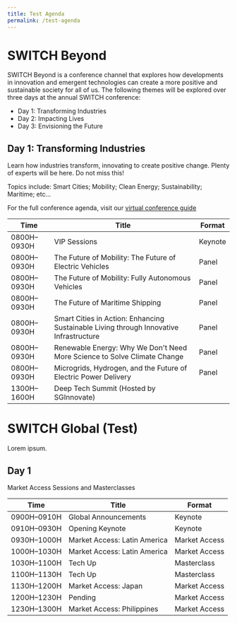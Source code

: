 ```yaml
---
title: Test Agenda
permalink: /test-agenda
---
```

# SWITCH Beyond
SWITCH Beyond is a conference channel that explores how developments in innovation and emergent technologies can create a more positive and sustainable society for all of us. The following themes will be explored over three days at the annual SWITCH conference:

* Day 1: Transforming Industries
* Day 2: Impacting Lives
* Day 3: Envisioning the Future

## Day 1: Transforming Industries
Learn how industries transform, innovating to create positive change. Plenty of experts will be here. Do not miss this!

Topics include: Smart Cities; Mobility; Clean Energy; Sustainability; Maritime; etc...

For the full conference agenda, visit our [virtual conference guide](https://paradoxmedia.readz.com/home-page-r837y?preview=146622)


| **Time** | **Title** | **Format** |
| -------- | -------- | -------- | 
| 0800H–0930H     | VIP Sessions | Keynote |
| 0800H–0930H     | The Future of Mobility: The Future of Electric Vehicles | Panel |
| 0800H–0930H     | The Future of Mobility: Fully Autonomous Vehicles | Panel |
| 0800H–0930H     | The Future of Maritime Shipping | Panel |
| 0800H–0930H     | Smart Cities in Action: Enhancing Sustainable Living through Innovative Infrastructure | Panel |
| 0800H–0930H     | Renewable Energy: Why We Don't Need More Science to Solve Climate Change | Panel |
| 0800H–0930H     | Microgrids, Hydrogen, and the Future of Electric Power Delivery | Panel |
| 1300H–1600H     | Deep Tech Summit (Hosted by SGInnovate) |  |

# SWITCH Global (Test)
Lorem ipsum.

## Day 1
Market Access Sessions and Masterclasses

| **Time** | **Title** | **Format** |
| -------- | -------- | -------- | 
| 0900H–0910H     | Global Announcements | Keynote |
| 0910H–0930H     | Opening Keynote | Keynote |
| 0930H–1000H     | Market Access: Latin America  | Market Access |
| 1000H–1030H     | Market Access: Latin America  | Market Access |
| 1030H–1100H     | Tech Up  | Masterclass |
| 1100H–1130H     | Tech Up  | Masterclass |
| 1130H–1200H     | Market Access: Japan  | Market Access |
| 1200H–1230H     | Pending | Market Access |
| 1230H–1300H     | Market Access: Philippines  | Market Access |